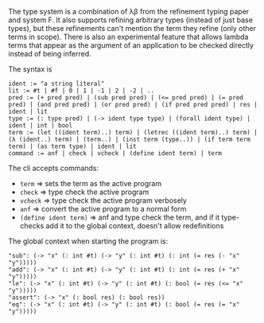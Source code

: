 The type system is a combination of λβ from the refinement typing paper and system F.  It also supports refining arbitrary types (instead of just base types), but these refinements can't mention the term they refine (only other terms in scope).  There is also an experimental feature that allows lambda terms that appear as the argument of an application to be checked directly instead of being inferred.

The syntax is
```
ident := "a string literal"
lit := #t | #f | 0 | 1 | -1 | 2 | -2 | ..
pred := (+ pred pred) | (sub pred pred) | (<= pred pred) | (= pred pred) | (and pred pred) | (or pred pred) | (if pred pred pred) | res | ident | lit
type := (: type pred) | (-> ident type type) | (forall ident type) | ident | int | bool
term := (let ((ident term)..) term) | (letrec ((ident term)..) term) | (λ (ident..) term) | (term..) | (inst term (type..)) | (if term term term) | (as term type) | ident | lit
command := anf | check | vcheck | (define ident term) | term
```
The cli accepts commands:
* `term` => sets the term as the active program
* `check` => type check the active program
* `vcheck` => type check the active program verbosely
* `anf` => convert the active program to a normal form
* `(define ident term)` => anf and type check the term, and if it type-checks add it to the global context, doesn't allow redefinitions

The global context when starting the program is:
```
"sub": (-> "x" (: int #t) (-> "y" (: int #t) (: int (= res (- "x" "y")))))
"add": (-> "x" (: int #t) (-> "y" (: int #t) (: int (= res (+ "x" "y")))))
"le": (-> "x" (: int #t) (-> "y" (: int #t) (: bool (= res (<= "x" "y")))))
"assert": (-> "x" (: bool res) (: bool res))
"eq": (-> "x" (: int #t) (-> "y" (: int #t) (: bool (= res (= "x" "y")))))
```
